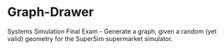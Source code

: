 # Graph-Drawer

Systems Simulation Final Exam - Generate a graph, given a random (yet valid) geometry for the SuperSim supermarket simulator.

